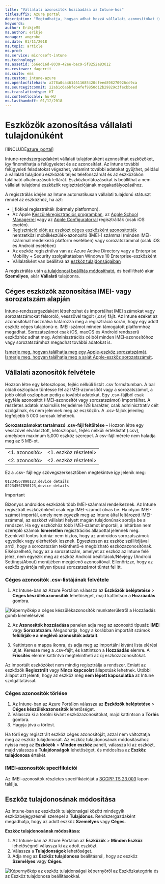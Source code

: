 ```yaml
---
title: "Vállalati azonosítók hozzáadása az Intune-hoz"
titlesuffix: Azure portal
description: "Megtudhatja, hogyan adhat hozzá vállalati azonosítókat (regisztrációs módszer, IMEI és sorozatszámok) a Microsoft Intune-hoz. \""
keywords: 
author: ErikjeMS
ms.author: erikje
manager: angrobe
ms.date: 01/11/2018
ms.topic: article
ms.prod: 
ms.service: microsoft-intune
ms.technology: 
ms.assetid: 566ed16d-8030-42ee-bac9-5f8252a83012
ms.reviewer: dagerrit
ms.suite: ems
ms.custom: intune-azure
ms.openlocfilehash: a278a0ca4614611685420cfeed898270926cd9ca
ms.sourcegitcommit: 22ab1c6a6bfeb4fef9850d12b29829c3fecbbeed
ms.translationtype: HT
ms.contentlocale: hu-HU
ms.lasthandoff: 01/12/2018
---
```

# <a name="identify-devices-as-corporate-owned"></a>Eszközök azonosítása vállalati tulajdonúként

[!INCLUDE[azure_portal](./includes/azure_portal.md)]

Intune-rendszergazdaként vállalati tulajdonúként azonosíthat eszközöket, így finomíthatja a felügyeletet és az azonosítást. Az Intune további felügyeleti feladatokat végezhet, valamint további adatokat gyűjthet, például a vállalati tulajdonú eszközök teljes telefonszámát és az eszközökön található alkalmazások leltárát. Eszközkorlátozásokat is beállíthat a nem vállalati tulajdonú eszközök regisztrációjának megakadályozásához.

A regisztrálás idején az Intune automatikusan vállalati tulajdonú státuszt rendel az eszközhöz, ha azt:

- [i](device-enrollment-manager-enroll.md) fiókkal regisztrálták (bármely platformon).
- Az Apple [Készülékregisztrációs programban](device-enrollment-program-enroll-ios.md), az [Apple School Managerrel](apple-school-manager-set-up-ios.md) vagy az [Apple Configuratorral](apple-configurator-enroll-ios.md) regisztrálták (csak iOS esetén).
- [Regisztráció előtt az eszközt céges eszközként azonosították](#identify-corporate-owned-devices-with-imei-or-serial-number) nemzetközi mobilkészülék-azonosító (IMEI-) számmal (minden IMEI-számmal rendelkező platform esetében) vagy sorozatszámmal (csak iOS és Android esetében)
- Az eszköz regisztrálva van az Azure Active Directory vagy a Enterprise Mobility + Security szolgáltatásban Windows 10 Enterprise-eszközként
- Vállalatiként van beállítva az [eszköz tulajdonságaiban](#change-device-ownership)

A regisztrálás után [a tulajdonosi beállítás módosítható](#change-device-ownership), és beállítható akár **Személyes**, akár **Vállalati** tulajdonra.

## <a name="identify-corporate-owned-devices-with-imei-or-serial-number"></a>Céges eszközök azonosítása IMEI- vagy sorozatszám alapján

Intune-rendszergazdaként létrehozhat és importálhat IMEI számokat vagy sorozatszámokat felsoroló, vesszővel tagolt (.csv) fájlt. Az Intune ezeket az azonosítókat használva határozza meg a regisztráció során, hogy egy adott eszköz céges tulajdonú-e. IMEI-számot minden támogatott platformhoz megadhat. Sorozatszámot csak iOS, macOS és Android rendszerű eszközhöz adhat meg. Adminisztrációs célból minden IMEI-azonosítóhoz vagy sorozatszámhoz megadhat további adatokat is.

<!-- When you upload serial numbers for company-owned iOS devices, they must be paired with a corporate enrollment profile. Devices must then be enrolled using either Apple’s device enrollment program (DEP) or Apple Configurator to have them appear as company-owned. -->

[Ismerje meg, hogyan találhatja meg egy Apple-eszköz sorozatszámát](https://support.apple.com/HT204308).<br>
[Ismerje meg, hogyan találhatja meg a saját Apple-eszköz sorozatszámát](https://support.google.com/store/answer/3333000).

## <a name="add-corporate-identifiers"></a>Vállalati azonosítók felvétele
Hozzon létre egy kétoszlopos, fejléc nélküli listát .csv formátumban. A bal oldali oszlopban tüntesse fel az IMEI-azonosítót vagy a sorozatszámot, a jobb oldali oszlopban pedig a további adatokat. Egy .csv-fájlból csak egyféle azonosítót (IMEI-azonosítót vagy sorozatszámot) importálhat. A részletes adatok maximális terjedelme 128 karakter, csak adminisztratív célt szolgálnak, és nem jelennek meg az eszközön. A .csv-fájlok jelenleg legfeljebb 5 000 sorosak lehetnek.

**Sorozatszámokat tartalmazó .csv-fájl feltöltése** – Hozzon létre egy vesszővel elválasztott, kétoszlopos, fejléc nélküli értéklistát (.csv), amelyben maximum 5,000 eszköz szerepel. A csv-fájl mérete nem haladja meg az 5 MB-ot.

|||
|-|-|
|&lt;1. azonosító&gt;|&lt;1. eszköz részletei&gt;|
|&lt;2. azonosító&gt;|&lt;2. eszköz részletei&gt;|

Ez a .csv- fájl egy szövegszerkesztőben megtekintve így jelenik meg:

```
01234567890123,device details
02234567890123,device details
```

> [!IMPORTANT]
> Bizonyos androidos eszközök több IMEI-számmal rendelkeznek. Az Intune regisztrált eszközönként csak egy IMEI-számot olvas be. Ha olyan IMEI-számot importál, amely nem egyezik meg az Intune által leltározott IMEI-számmal, az eszközt vállalati helyett magán tulajdonúnak sorolja be a rendszer. Ha egy eszközhöz több IMEI-számot importál, a leltárban nem szereplő számok **Ismeretlen** regisztrációs állapottal jelennek meg.<br>
>Ezenkívül fontos tudnia: nem biztos, hogy az androidos sorozatszámok egyediek vagy elérhetőek lesznek. Egyeztessen az eszköz szállítójával arról, hogy a sorozatszám tekinthető-e megbízható eszközazonosítónak.
>Elképzelhető, hogy az a sorozatszám, amelyet az eszköz az Intune felé jelez, nem egyezik meg az eszköz Android beállítások/Névjegy (Android Settings/About) menüjében megjelenő azonosítóval. Ellenőrizze, hogy az eszköz gyártója milyen típusú sorozatszámot tüntet fel itt.

### <a name="add-a-csv-list-of-corporate-identifiers"></a>Céges azonosítók .csv-listájának felvétele

1. Az Intune-ban az Azure Portálon válassza az **Eszközök beléptetése** > **Céges készülékazonosítók** lehetőséget, majd kattintson a **Hozzáadás** gombra.

 ![Képernyőkép a céges készülékazonosítók munkaterületről a Hozzáadás gomb kiemelésével.](./media/add-corp-id.png)

2. Az **Azonosítók hozzáadása** panelen adja meg az azonosító típusát: **IMEI** vagy **Sorozatszám**. Megadhatja, hogy a korábban importált számok **felülírják-e a meglévő azonosítók adatait**.

3. Kattintson a mappa ikonra, és adja meg az importálni kívánt lista elérési útját. Keresse meg a .csv-fájlt, és kattintson a **Hozzáadás** elemre. A **Frissítés** elemre kattintva megtekintheti az új eszközazonosítókat.

Az importált eszközöket nem mindig regisztrálja a rendszer. Emiatt az eszközök **Regisztrált** vagy **Nincs kapcsolat** állapotúak lehetnek. Utóbbi állapot azt jelenti, hogy az eszköz még **nem lépett kapcsolatba** az Intune szolgáltatással.

### <a name="delete-corporate-identifiers"></a>Céges azonosítók törlése

1. Az Intune-ban az Azure Portálon válassza az **Eszközök beléptetése** > **Céges készülékazonosítók** lehetőséget.
2. Válassza ki a törölni kívánt eszközazonosítókat, majd kattintson a **Törlés** gombra.
3. Hagyja jóvá a törlést.

Ha törli egy regisztrált eszköz céges azonosítóját, azzal nem változtatja meg az eszköz tulajdonosát. Az eszköz tulajdonosának módosításához nyissa meg az **Eszközök** > **Minden eszköz** panelt, válassza ki az eszközt, majd válassza a **Tulajdonságok** lehetőséget, és módosítsa az **Eszköz tulajdonosa** értékét.

### <a name="imei-specifications"></a>IMEI-azonosítók specifikációi
Az IMEI-azonosítók részletes specifikációját a [3GGPP TS 23.003](https://portal.3gpp.org/desktopmodules/Specifications/SpecificationDetails.aspx?specificationId=729) lapon találja.

## <a name="change-device-ownership"></a>Eszköz tulajdonosának módosítása

Az Intune-ban az eszközök tulajdonságai között mindegyik eszközbejegyzésnél szerepel a **Tulajdonos**. Rendszergazdaként megadhatja, hogy az adott eszköz **Személyes** vagy **Céges**.

**Eszköz tulajdonosának módosítása:**
1. Az Intune-ban az Azure Portalon az **Eszközök** > **Minden Eszköz** lehetőségnél válassza ki az adott eszközt.
3. Válassza a **Tulajdonságok** lehetőséget.
4. Adja meg az **Eszköz tulajdonosa** beállításnál, hogy az eszköz **Személyes** vagy **Céges**.

  ![Képernyőkép az eszköz tulajdonságai képernyőről az Eszközkategória és az Eszköz tulajdonosa beállításokkal.](./media/device-properties.png)
